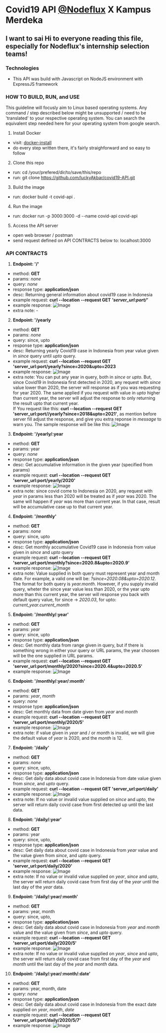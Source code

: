 # Covid19 API [@Nodeflux](http://www.nodeflux.io/) X Kampus Merdeka

## I want to sai Hi to everyone reading this file, especially for Nodeflux's internship selection teams!

### Technologies
- This API was build with Javascript on NodeJS environment with ExpressJS framework

### HOW TO BUILD, RUN, and USE
This guideline will focusly aim to Linux based operating systems. Any command / step described below might be unsupported / need to be 'translated' to your respective operating system. You can search the equivalent step needed here for your operating system from google search.

1. Install Docker
  - visit: [docker-install](https://docs.docker.com/engine/install/ubuntu/)
  - do every step written there, it's fairly straighforward and so easy to follow
2. Clone this repo
  - run: cd /your/prefered/dir/to/save/this/repo
  - run: git clone https://github.com/luckyAkbar/covid19-API.git
3. Build the image
  - run: docker build -t covid-api .
4. Run the image
  - run: docker run -p 3000:3000 -d --name covid-api covid-api
5. Access the API server
  - open web browser / postman
  - send request defined on API CONTRACTS below to: localhost:3000

### API CONTRACTS
1. **Endpoint: '/'**
  - method: **GET**
  - params: *none*
  - query: *none*
  - response type: **application/json**
  - desc: Returning general information about covid19 case in Indonesia
  - example request: **curl --location --request GET *'server_url:port/'***
  - example response: ![Image](https://i.ibb.co/pbFP5Yr/image.png)
  - extra note: -

2. **Endpoint: '/yearly**
  - method: **GET**
  - params: *none*
  - query: since, upto
  - response type: **application/json**
  - desc: Returning yearly Covid19 case in Indonesia from year value given in *since* query until *upto* query.
  - example request: **curl --location --request GET 'server_url:port/yearly?since=2020&upto=2023**
  - example response: ![Image](https://i.ibb.co/h8dGs2n/image.png)
  - extra note: You can put any year in query, both in *since* or *upto*. But, since Covid19 in Indonesia first detected in 2020, any request with *since* value lower than 2020, the server will response as if you was requesting for year 2020. The same applied if you request with value in *upto* higher than current year, the server will adjust the response to only returning the result upto that current year.<br>
  If You request like this: **curl --location --request GET 'server_url:port//yearly?since=2018&upto=2021'**, as mention before server fill adjust the response, and give you extra reponse in *message* to warn you. The sample response will be like this: ![Image](https://i.ibb.co/GTFRfhn/image.png)
  
3. **Endpoint: '/yearly/:year**
  - method: **GET**
  - params: year
  - query: *none*
  - response type: **application/json**
  - desc: Get accumulative information in the given year (specified from params)
  - example request: **curl --location --request GET 'server_url:port/yearly/2020'**
  - example response: ![Image](https://i.ibb.co/JK12JxL/image.png)
  - extra note: since covid come to Indonesia on 2020, any request with *year* in params less than 2020 will be treated as if *year* was 2020. The same will happen if *year* was more than current year. In that case, result will be accumulative case up to that current year.

4. **Endpoint: '/monthly'**
  - method: **GET**
  - params: *none*
  - query: since, upto
  - response type: **application/json**
  - desc: Get monthly accumulative Covid19 case in Indonesia from value given in *since* and *upto* query
  - example request: **curl --location --request GET 'server_url:port/monthly?since=2020.8&upto=2020.9'**
  - example response: ![Image](https://i.ibb.co/zNnB3vk/image.png)
  - extra note: Value supplied in both query must represent year and month date. For example, a valid one will be: *?since=2020.08&upto=2020.12*. The format for both query is *year.month*. However, if you supply invalid query, wheter the since year value less than 2020, or the year upto more than this current year, the server will response you back with default query value, for since -> *2020.03*, for upto: *current_year.current_month*

5. **Endpoint: '/monthly/:year'**
  - method: **GET**
  - params: *year*
  - query: since, upto
  - response type: **application/json**
  - desc: Get monthly data from range given in query, but if there is something wrong in either your query or URL params, the year choosen will be the one supplied in URL params.
  - example request: **curl --location --request GET 'server_url:port/monthly/2020?since=2020.4&upto=2020.5'**
  - example response: ![Image](https://i.ibb.co/MVHS3Ms/image.png)

6. **Endpoint: '/monthly/:year/:month'**
  - method: **GET**
  - params: *year*, *month*
  - query: *none*
  - response type: **application/json**
  - desc: Get monthly data from date given from *year* and *month*
  - example request: **curl --location --request GET 'server_url:port/monthly/2020/5'**
  - example response: ![Image](https://i.ibb.co/5Y0MrQc/image.png)
  - extra note: if value given in *year* and / or *month* is invalid, we will give the default value of *year* is 2020, and the *month* is 12.

7. **Endpoint: '/daily'**
  - method: **GET**
  - params: *none*
  - query: since, upto,
  - response type: **application/json**
  - desc: Get daily data about covid case in Indonesia from date value given from *since*, and *upto* query.
  - example request: **curl --location --request GET 'server_url:port/daily'**
  - example response: ![Image](https://i.ibb.co/rMNwY3X/image.png)
  - extra note: If no value or invalid value supplied on *since* and *upto*, the server will return daily covid case from first detected up until the last data.

8. **Endpoint: '/daily/:year'**
  - method: **GET**
  - params: year
  - query: since, upto,
  - response type: **application/json**
  - desc: Get daily data about covid case in Indonesia from *year* value and the value given from *since*, and *upto* query.
  - example request: **curl --location --request GET 'server_url:port/daily/2020'**
  - example response: ![Image](https://i.ibb.co/1Gdxtqq/image.png)
  - extra note: If no value or invalid value supplied on *year*, *since* and *upto*, the server will return daily covid case from first day of the *year* until the last day of the *year* data.

9. **Endpoint: '/daily/:year/:month'**
  - method: **GET**
  - params: year, month
  - query: since, upto,
  - response type: **application/json**
  - desc: Get daily data about covid case in Indonesia from *year* and *month* value and the value given from *since*, and *upto* query.
  - example request: **curl --location --request GET 'server_url:port/daily/2020/5'**
  - example response: ![Image](https://i.ibb.co/CB4HJWX/image.png)
  - extra note: If no value or invalid value supplied on *year*, *since* and *upto*, the server will return daily covid case from first day of the *year* and *month* until the last day of the *year* and *month* data.

10. **Endpoint: '/daily/:year/:month/:date'**
  - method: **GET**
  - params: year, month, date
  - query: *none*
  - response type: **application/json**
  - desc: Get daily data about covid case in Indonesia from the exact date supplied on *year*, *month*, *date*
  - example request: **curl --location --request GET 'server_url:port/daily/2020/5/7'**
  - example response: ![Image](https://i.ibb.co/Qrd8y9H/image.png)